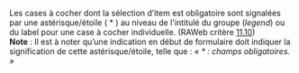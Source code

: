 Les cases à cocher dont la sélection d’item est obligatoire sont signalées par une astérisque/étoile ( * ) au niveau de l'intitulé du groupe (*legend*) ou du label pour une case à cocher individuelle. (RAWeb critère [11.10](https://accessibilite.public.lu/fr/raweb1/criteres.html#crit-11-10))\
**Note** : Il est à noter qu’une indication en début de formulaire doit indiquer la signification de cette astérisque/étoile, telle que : *« * : champs obligatoires. »*
